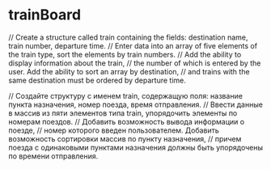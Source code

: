 # trainBoard
// Create a structure called train containing the fields: destination name, train number, departure time.
// Enter data into an array of five elements of the train type, sort the elements by train numbers.
// Add the ability to display information about the train,
// the number of which is entered by the user. Add the ability to sort an array by destination,
// and trains with the same destination must be ordered by departure time.

// Создайте структуру с именем train, содержащую поля: название пункта назначения, номер поезда, время отправления.
// Ввести данные в массив из пяти элементов типа train, упорядочить элементы по номерам поездов.
// Добавить возможность вывода информации о поезде,
// номер которого введен пользователем. Добавить возможность сортировки массив по пункту назначения,
// причем поезда с одинаковыми пунктами назначения должны быть упорядочены по времени отправления.
